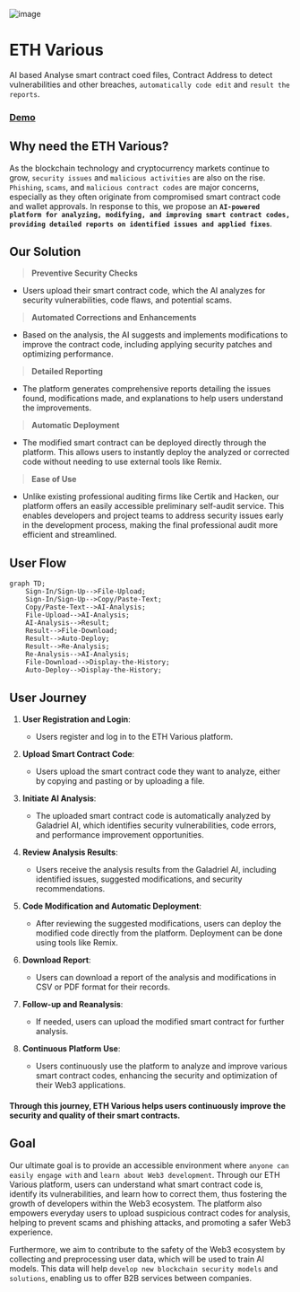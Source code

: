 ![image](https://github.com/user-attachments/assets/44dc0540-1bf7-434d-9777-7fc66a9809b5)

# ETH Various
AI based Analyse smart contract coed files, Contract Address to detect vulnerabilities and other breaches, `automatically code edit` and `result the reports`.

### [Demo](https://eth-various.vercel.app/#)

## Why need the ETH Various?
As the blockchain technology and cryptocurrency markets continue to grow, `security issues` and `malicious activities` are also on the rise. 
`Phishing`, `scams`, and `malicious contract codes` are major concerns, especially as they often originate from compromised smart contract code and wallet approvals. 
In response to this, we propose an **`AI-powered platform for analyzing, modifying, and improving smart contract codes, providing detailed reports on identified issues and applied fixes`**.

## Our Solution
> **Preventive Security Checks**

- Users upload their smart contract code, which the AI analyzes for security vulnerabilities, code flaws, and potential scams.
> **Automated Corrections and Enhancements**

- Based on the analysis, the AI suggests and implements modifications to improve the contract code, including applying security patches and optimizing performance.
> **Detailed Reporting**

- The platform generates comprehensive reports detailing the issues found, modifications made, and explanations to help users understand the improvements.
> **Automatic Deployment**

- The modified smart contract can be deployed directly through the platform. This allows users to instantly deploy the analyzed or corrected code without needing to use external tools like Remix.
> **Ease of Use**

- Unlike existing professional auditing firms like Certik and Hacken, our platform offers an easily accessible preliminary self-audit service. This enables developers and project teams to address security issues early in the development process, making the final professional audit more efficient and streamlined.

## User Flow
```mermaid
graph TD;
    Sign-In/Sign-Up-->File-Upload;
    Sign-In/Sign-Up-->Copy/Paste-Text;
    Copy/Paste-Text-->AI-Analysis;
    File-Upload-->AI-Analysis;
    AI-Analysis-->Result;
    Result-->File-Download;
    Result-->Auto-Deploy;
    Result-->Re-Analysis;
    Re-Analysis-->AI-Analysis;
    File-Download-->Display-the-History;
    Auto-Deploy-->Display-the-History;
```

## User Journey
1. **User Registration and Login**:
   - Users register and log in to the ETH Various platform.

2. **Upload Smart Contract Code**:
   - Users upload the smart contract code they want to analyze, either by copying and pasting or by uploading a file.

3. **Initiate AI Analysis**:
   - The uploaded smart contract code is automatically analyzed by Galadriel AI, which identifies security vulnerabilities, code errors, and performance improvement opportunities.

4. **Review Analysis Results**:
   - Users receive the analysis results from the Galadriel AI, including identified issues, suggested modifications, and security recommendations.

5. **Code Modification and Automatic Deployment**:
   - After reviewing the suggested modifications, users can deploy the modified code directly from the platform. Deployment can be done using tools like Remix.

6. **Download Report**:
   - Users can download a report of the analysis and modifications in CSV or PDF format for their records.

7. **Follow-up and Reanalysis**:
   - If needed, users can upload the modified smart contract for further analysis.

8. **Continuous Platform Use**:
   - Users continuously use the platform to analyze and improve various smart contract codes, enhancing the security and optimization of their Web3 applications.

#### Through this journey, ETH Various helps users continuously improve the security and quality of their smart contracts.

## Goal
Our ultimate goal is to provide an accessible environment where `anyone can easily engage with` and `learn about Web3 development`. 
Through our ETH Various platform, users can understand what smart contract code is, identify its vulnerabilities, and learn how to correct them, thus fostering the growth of developers within the Web3 ecosystem. 
The platform also empowers everyday users to upload suspicious contract codes for analysis, helping to prevent scams and phishing attacks, and promoting a safer Web3 experience.

Furthermore, we aim to contribute to the safety of the Web3 ecosystem by collecting and preprocessing user data, which will be used to train AI models. 
This data will help `develop new blockchain security models` and `solutions`, enabling us to offer B2B services between companies.
